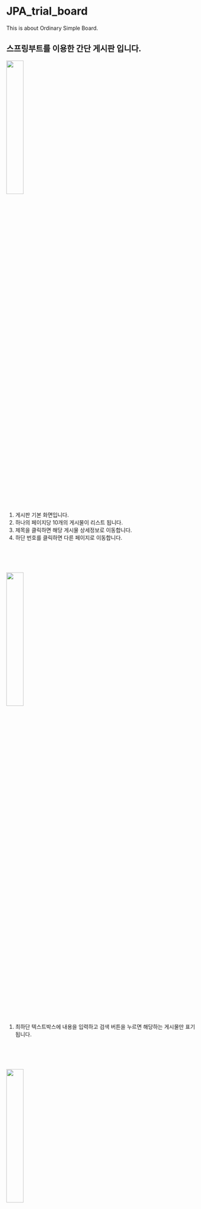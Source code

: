# JPA_trial_board

This is about Ordinary Simple Board.

<h2>스프링부트를 이용한 간단 게시판 입니다.</h2>

<img width="30%" src="https://user-images.githubusercontent.com/82954812/165142984-5b793008-b1bd-4490-853e-522feb1cc50b.png"/>
<ol>
  <li>게시판 기본 화면입니다.</li>
  <li>하나의 페이지당 10개의 게시물이 리스트 됩니다.</li>
  <li>제목을 클릭하면 해당 게시물 상세정보로 이동합니다.</li>
  <li>하단 번호를 클릭하면 다른 페이지로 이동합니다.</li>
</ol>
<br><br><br><br>

<img width="30%" src="https://user-images.githubusercontent.com/82954812/165143925-781f0223-d3be-46bc-8a20-3ce75401b54c.png"/>
<ol>
  <li>최하단 텍스트박스에 내용을 입력하고 검색 버튼을 누르면 해당하는 게시물만 표기됩니다.</li>
</ol>
<br><br><br><br>

<img width="30%" src="https://user-images.githubusercontent.com/82954812/165143928-68126225-3fc6-430d-8d7f-f20b4b855e4f.png"/>
<ol>
  <li>검색한 내용에 대한 2번 페이지로 이동합니다.</li>
</ol>
<br><br><br><br>

<img width="30%" src="https://user-images.githubusercontent.com/82954812/165143006-c413e491-423f-4d26-a1ee-64313c698ef8.png"/>
<ol>
  <li>리스트화면에서 제목을 클릭하여 게시물 상세정보로 이동한 모습입니다.</li>
  <li>'글삭제'를 누르면 게시물이 삭제됩니다.</li>
  <li>'첨부이미지확인'을 누르면 업로드한 이미지가 웹페이지에 나타납니다.</li>
  <li>'수정'을 누르면 게시물 수정 화면으로 이동합니다.</li>
</ol>
<br><br><br><br>

<img width="60%" src="https://user-images.githubusercontent.com/82954812/165143017-f3e286cd-51dc-4f5c-9f4e-b0d5d89a5ca8.png"/>
<ol>
  <li>게시물 작성 페이지 입니다.</li>
  <li>상단 텍스트박스는 제목, 하단 텍스트박스는 내용을 입력할 수 있습니다.</li>
  <li>'파일선택'버튼을 누르면 업로드할 파일을 선택할 수 있는 화면이 팝업됩니다..</li>
  <li>'작성'버튼을 눌러 게시물을 등록할 수 있습니다.</li>
</ol>
<br><br><br><br>

<img width="60%" src="https://user-images.githubusercontent.com/82954812/165143028-a9343db4-c8f4-4a77-9e43-507a494753a5.png"/>
<ol>
  <li>게시물 작성 페이지에서 '파일선택' 버튼을 누르면 팝업되는 화면입니다.</li>
  <li>디렉토리에서 원하는 이미지를 선택하고 열기를 눌러 업로드 가능합니다.</li>
</ol>
<br><br><br><br>

<img width="60%" src="https://user-images.githubusercontent.com/82954812/165143038-b8b29cdb-bd50-4871-b81e-05600a295fe7.png"/>
<ol>
  <li>게시물 작성 페이지에서 '작성' 버튼을 눌러서 게시물이 등록되면 해당 메시지가 나타납니다.</li>
</ol>
<br><br><br><br>
